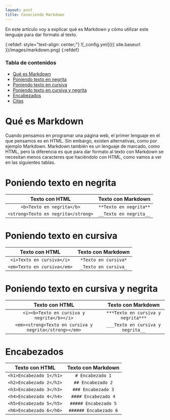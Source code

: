 ```yaml
---
layout: post
title: Conociendo Markdown
---
```


En este artículo voy a explicar qué es Markdown y cómo utilizar este lenguaje para dar formato al texto.

{:refdef: style="text-align: center;"}
![_config.yml]({{ site.baseurl }}/images/markdown.png)
{:refdef}

### Tabla de contenidos
- [Qué es Markdown](#qué-es-markdown)
- [Poniendo texto en negrita](#poniendo-texto-en-negrita)
- [Poniendo texto en cursiva](#poniendo-texto-en-cursiva)
- [Poniendo texto en cursiva y negrita](#poniendo-texto-en-cursiva-y-negrita)
- [Encabezados](#encabezados)
- [Citas](#citas)

# Qué es Markdown
Cuando pensamos en programar una página web, el primer lenguaje en el que pensamos es en HTML. Sin embargo, existen alternativas, como por ejemplo Markdown. Markdown también es un lenguaje de marcado, como HTML, pero la diferencia es que para dar formato al texto con Markdown se necesitan menos caracteres que haciéndolo con HTML, como vamos a ver en las siguientes tablas.

# Poniendo texto en negrita
|Texto con HTML|Texto con Markdown|
|:---:|:---:|
|`<b>Texto en negrita</b>`|`**Texto en negrita**`|
|`<strong>Texto en negrita</strong>`|`__Texto en negrita__`|

# Poniendo texto en cursiva
|Texto con HTML|Texto con Markdown|
|:---:|:---:|
|`<i>Texto en cursiva</i>`|`*Texto en cursiva*`|
|`<em>Texto en cursiva</em>`|`_Texto en cursiva_`|

# Poniendo texto en cursiva y negrita
|Texto con HTML|Texto con Markdown|
|:---:|:---:|
|`<i><b>Texto en cursiva y negrita</b></i>`|`***Texto en cursiva y negrita***`|
|`<em><strong>Texto en cursiva y negrita</strong></em>`|`___Texto en cursiva y negrita__`|

# Encabezados
|Texto con HTML|Texto con Markdown|
|:---:|:---:|
|`<h1>Encabezado 1</h1>`|`# Encabezado 1`|
|`<h2>Encabezado 2</h2>`|`## Encabezado 2`|
|`<h3>Encabezado 3</h3>`|`### Encabezado 3`|
|`<h4>Encabezado 4</h4>`|`#### Encabezado 4`|
|`<h5>Encabezado 5</h5>`|`##### Encabezado 5`|
|`<h6>Encabezado 6</h6>`|`###### Encabezado 6`|
